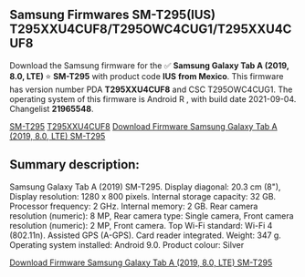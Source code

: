 <h2>Samsung Firmwares SM-T295(IUS) T295XXU4CUF8/T295OWC4CUG1/T295XXU4CUF8</h2>
Download the Samsung firmware for the ✅ <strong>Samsung Galaxy Tab A (2019, 8.0, LTE) </strong> ⭐ <strong>SM-T295</strong> with product code <strong>IUS</strong> <strong> from Mexico</strong>. This firmware has version number PDA <strong>T295XXU4CUF8</strong> and CSC T295OWC4CUG1. The operating system of this firmware is Android R , with build date 2021-09-04. Changelist <strong>21965548</strong>.


[SM-T295](https://samfirm.shop/samsung/model/SM-T295)
[T295XXU4CUF8](https://samfirm.shop/samsung/pda/T295XXU4CUF8)
[Download Firmware Samsung Galaxy Tab A (2019, 8.0, LTE) SM-T295](https://samfirm.shop/samsung/firmware/452765)
<h2>Summary description:</h2>
<p>Samsung Galaxy Tab A (2019) SM-T295. Display diagonal: 20.3 cm (8"), Display resolution: 1280 x 800 pixels. Internal storage capacity: 32 GB. Processor frequency: 2 GHz. Internal memory: 2 GB. Rear camera resolution (numeric): 8 MP, Rear camera type: Single camera, Front camera resolution (numeric): 2 MP, Front camera. Top Wi-Fi standard: Wi-Fi 4 (802.11n). Assisted GPS (A-GPS). Card reader integrated. Weight: 347 g. Operating system installed: Android 9.0. Product colour: Silver</p>


[Download Firmware Samsung Galaxy Tab A (2019, 8.0, LTE) SM-T295](https://samfirm.shop/samsung/firmware/452765)
